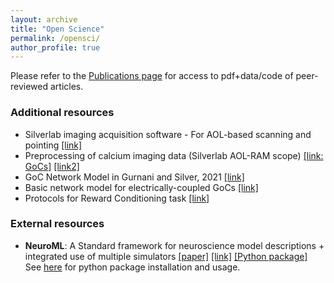 ```yaml
---
layout: archive
title: "Open Science"
permalink: /opensci/
author_profile: true
---
```



Please refer to the [Publications page](/publications/) for access to pdf+data/code of peer-reviewed articles.

### Additional resources
 
- Silverlab imaging acquisition software - For AOL-based scanning and pointing [[link]](https://github.com/SilverLabUCL/SilverLab-Microscope-Software) 
- Preprocessing of calcium imaging data (Silverlab AOL-RAM scope) [[link: GoCs]](https://github.com/harshagurnani/CaDataAnalysis_GoC)  [[link2]](https://github.com/SilverLabUCL/CalcDataAnalysis)
- GoC Network Model in Gurnani and Silver, 2021 [[link]](https://github.com/harshagurnani/GoC_Network_Sim_BehInputs)
- Basic network model for electrically-coupled GoCs [[link]](https://github.com/harshagurnani/GoCModel_Basic)
- Protocols for Reward Conditioning task [[link]](https://github.com/SilverLabUCL/RewardConditioning)


### External resources
- __NeuroML__: A Standard framework for neuroscience model descriptions + integrated use of multiple simulators 
[[paper]](https://www.frontiersin.org/articles/10.3389/fninf.2014.00079/full) [[link]](https://neuroml.org/) [[Python package]](https://github.com/NeuroML/pyNeuroML)\
See [here](https://docs.neuroml.org/Userdocs/Software/pyNeuroML.html#pyneuroml) for python package installation and usage.